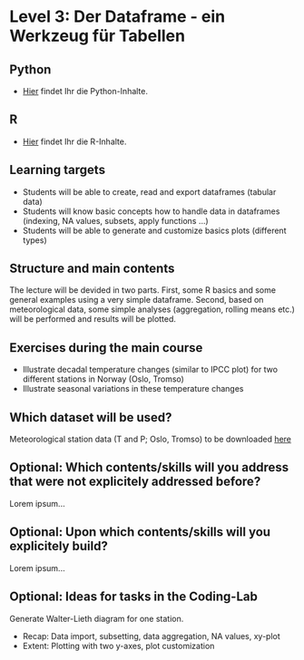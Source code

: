 # Level 3: Der Dataframe - ein Werkzeug für Tabellen

## Python

- [Hier](python/README.md) findet Ihr die Python-Inhalte.

## R

- [Hier](R/Dataframes.html) findet Ihr die R-Inhalte.

## Learning targets

- Students will be able to create, read and export dataframes (tabular data)
- Students will know basic concepts how to handle data in dataframes (indexing, NA values, subsets, apply functions ...)
- Students will be able to generate and customize basics plots (different types)

## Structure and main contents

The lecture will be devided in two parts. 
First, some R basics and some general examples using a very simple dataframe. 
Second, based on meteorological data, some simple analyses (aggregation, rolling means etc.) will be performed and results will be plotted.

## Exercises during the main course

- Illustrate decadal temperature changes (similar to IPCC plot) for two different stations in Norway (Oslo, Tromso)
- Illustrate seasonal variations in these temperature changes

## Which dataset will be used?

Meteorological station data (T and P; Oslo, Tromso) to be downloaded [here](https://klimaservicesenter.no)

## Optional: Which contents/skills will you address that were not explicitely addressed before?

Lorem ipsum...


## Optional: Upon which contents/skills will you explicitely build?

Lorem ipsum...


## Optional: Ideas for tasks in the Coding-Lab

Generate Walter-Lieth diagram for one station.
- Recap: Data import, subsetting, data aggregation, NA values, xy-plot
- Extent: Plotting with two y-axes, plot customization

